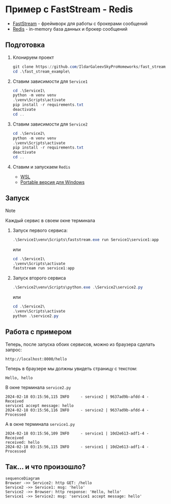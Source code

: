 # Пример с FastStream - Redis

- [FastStream](https://github.com/airtai/faststream) - фреймворк для работы с брокерами сообщений
- [Redis](https://github.com/redis/redis) - in-memory база данных и брокер сообщений

## Подготовка

1. Клонируем проект
    ``` PowerShell
    git clone https://github.com/IldarGaleevSkyProHomeworks/fast_stream_example.git
    cd .\fast_stream_example\
    ```

2. Ставим зависимости для `Service1`
    ``` PowerShell
    cd .\Service1\
    python -m venv venv
    .\venv\Scripts\activate
    pip install -r requirements.txt
    deactivate
    cd ..
    ```

3. Ставим зависимости для `Service2`
    ``` PowerShell
    cd .\Service2\
    python -m venv venv
    .\venv\Scripts\activate
    pip install -r requirements.txt
    deactivate
    cd ..
    ```
4. Ставим и запускаем `Redis`
    - [WSL](https://redis.io/docs/install/install-redis/install-redis-on-windows/)
    - [Portable версия для Windows](https://github.com/redis-windows/redis-windows)

## Запуск

> [!NOTE]
>
> Каждый сервис в своем окне терминала

1. Запуск первого сервиса:

    ```PowerShell
    .\Service1\venv\Scripts\faststream.exe run Service1\service1:app
    ```
    или

    ```PowerShell
    cd .\Service1\
    .\venv\Scripts\activate
    faststream run service1:app
    ```
2. Запуск второго сервиса

    ```PowerShell
    .\Service2\venv\Scripts\python.exe .\Service2\service2.py
    ```

    или

    ```PowerShell
    cd .\Service2\
    .\venv\Scripts\activate
    python .\service2.py
    ```

## Работа с примером

Теперь, после запуска обоих сервисов, можно из браузера сделать запрос:

```
http://localhost:8000/hello
```

Теперь в браузере мы должны увидеть страницу с текстом:
```
Hello, hello
```

В окне терминала `service2.py`

```
2024-02-18 03:15:56,115 INFO     - service2 | 9637ad9b-afdd-4 - Received
service1 accept message: hello
2024-02-18 03:15:56,116 INFO     - service2 | 9637ad9b-afdd-4 - Processed
```

А в окне терминала `service1.py`

```
2024-02-18 03:15:56,109 INFO     - service1 | 10d2e613-adf1-4 - Received
received: hello
2024-02-18 03:15:56,115 INFO     - service1 | 10d2e613-adf1-4 - Processed
```

## Так... и что произошло?

```mermaid
sequenceDiagram
Browser ->> Service2: http GET: /hello 
Service2 ->> Service1: msg: 'hello'
Service2 ->> Browser: http response: 'Hello, hello'
Service1 ->> Service2: msg: 'service1 accept message: hello'
```
